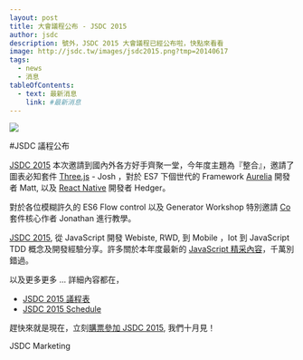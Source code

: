```yaml
---
layout: post
title: 大會議程公布 - JSDC 2015 
author: jsdc
description: 號外，JSDC 2015 大會議程已經公布啦，快點來看看
image: http://jsdc.tw/images/jsdc2015.png?tmp=20140617
tags:
  - news
  - 消息
tableOfContents:
  - text: 最新消息
    link: #最新消息
---
```


![](http://jsdc.tw/images/jsdc2015.png?tmp=20140617)

#JSDC 議程公布

[JSDC 2015](http://2015.jsdc.tw/) 本次邀請到國內外各方好手齊聚一堂，今年度主題為『整合』，邀請了圖表必知套件 [Three.js](http://threejs.org/) - Josh ，對於 ES7 下個世代的 Framework [Aurelia](http://aurelia.io/) 開發者 Matt, 以及 [React Native](https://facebook.github.io/react-native/) 開發者 Hedger。

對於各位模糊許久的 ES6 Flow control 以及 Generator Workshop 特別邀請 [Co](https://github.com/tj/co) 套件核心作者 Jonathan 進行教學。

[JSDC 2015](http://jsdc-tw.kktix.cc/events/jsdc2015),  從 JavaScript 開發 Webiste, RWD, 到 Mobile ，Iot 到 JavaScript TDD 概念及開發經驗分享。許多關於本年度最新的 [JavaScript 精采內容](http://jsdc-tw.kktix.cc/events/jsdc2015)，千萬別錯過。

以及更多更多 ... 詳細內容都在，

 * [JSDC 2015 議程表](http://2015.jsdc.tw/tw/schedule.html)
 * [JSDC 2015 Schedule](http://2015.jsdc.tw/en/schedule.html)
 
趕快來就是現在，立刻[購票參加 JSDC 2015](http://jsdc-tw.kktix.cc/events/jsdc2015), 
我們十月見！

JSDC Marketing